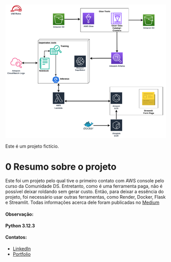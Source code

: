  
 
<p align="center"> <img src="image/DS-AWS-FLUXOGRAMA.png" alt="Estrutura do pipeline AWS"> </p>

Este é um projeto fictício.
# 0 Resumo sobre o projeto
Este foi um projeto pelo qual tive o primeiro contato com AWS console pelo curso da Comunidade DS. Entretanto, como é uma ferramenta paga, não é possível deixar roldando sem gerar custo. Então, para deixar a essência do projeto, foi necessário usar outras ferramentas, como Render, Docker, Flask e Streamlit.
Todas informações acerca dele foram publicadas no [Medium](https://medium.com/@antoniorichardhc/resumo-do-projeto-aws-6b396f5674ea)

#### Observação:  

**Python 3.12.3** 

#### Contatos:
* [LinkedIn](www.linkedin.com/in/antonio-richard-hc)
* [Portfolio](https://antonioorichard.github.io/portfolio_projetos/)


